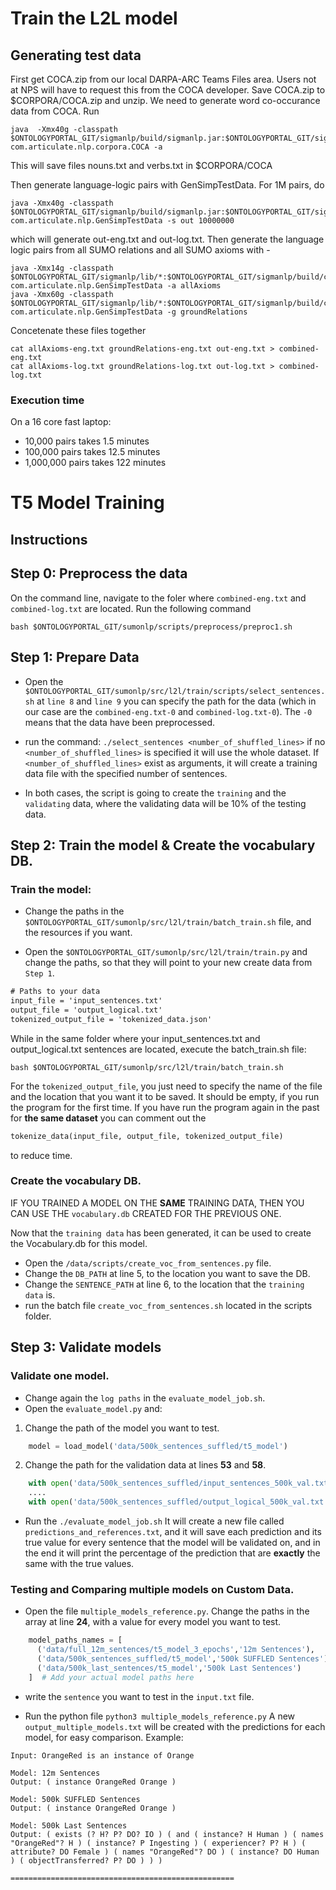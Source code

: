 # Train the L2L model
## Generating test data

First get COCA.zip from our local DARPA-ARC Teams Files area.  Users not at NPS will have to request this from the COCA
developer.  Save COCA.zip to $CORPORA/COCA.zip and unzip. We need to generate word co-occurance data from COCA. Run

```
java  -Xmx40g -classpath   $ONTOLOGYPORTAL_GIT/sigmanlp/build/sigmanlp.jar:$ONTOLOGYPORTAL_GIT/sigmanlp/build/lib/* com.articulate.nlp.corpora.COCA -a
```

This will save files nouns.txt and verbs.txt in $CORPORA/COCA

Then generate language-logic pairs with GenSimpTestData. For 1M pairs, do

```
java -Xmx40g -classpath $ONTOLOGYPORTAL_GIT/sigmanlp/build/sigmanlp.jar:$ONTOLOGYPORTAL_GIT/sigmanlp/build/lib/* com.articulate.nlp.GenSimpTestData -s out 10000000
```

which will generate out-eng.txt and out-log.txt. Then generate the language logic pairs from all SUMO relations and all SUMO axioms with -

```
java -Xmx14g -classpath $ONTOLOGYPORTAL_GIT/sigmanlp/lib/*:$ONTOLOGYPORTAL_GIT/sigmanlp/build/classes com.articulate.nlp.GenSimpTestData -a allAxioms
java -Xmx60g -classpath $ONTOLOGYPORTAL_GIT/sigmanlp/lib/*:$ONTOLOGYPORTAL_GIT/sigmanlp/build/classes com.articulate.nlp.GenSimpTestData -g groundRelations
```

Concetenate these files together

```
cat allAxioms-eng.txt groundRelations-eng.txt out-eng.txt > combined-eng.txt
cat allAxioms-log.txt groundRelations-log.txt out-log.txt > combined-log.txt
```

### Execution time

On a 16 core fast laptop:

* 10,000 pairs takes 1.5 minutes
* 100,000 pairs takes 12.5 minutes
* 1,000,000 pairs takes 122 minutes


# T5 Model Training

## Instructions

## Step 0: Preprocess the data
On the command line, navigate to the foler where `combined-eng.txt` and `combined-log.txt` are located. Run the following command

`bash $ONTOLOGYPORTAL_GIT/sumonlp/scripts/preprocess/preproc1.sh`

## Step 1: Prepare Data

- Open the `$ONTOLOGYPORTAL_GIT/sumonlp/src/l2l/train/scripts/select_sentences.sh`
at `line 8` and `line 9` you can specify the path for the data (which in our case are the `combined-eng.txt-0` and `combined-log.txt-0`).
The `-0` means that the data have been preprocessed.

- run the command: `./select_sentences <number_of_shuffled_lines>`
if no `<number_of_shuffled_lines>` is specified it will use the whole dataset.
If `<number_of_shuffled_lines>` exist as arguments, it will create a training data file with the specified number of sentences.

- In both cases, the script is going to create the `training` and the `validating` data, where the validating data will be 10% of the testing data.

## Step 2: Train the model & Create the vocabulary DB.

### Train the model:

- Change the paths in the `$ONTOLOGYPORTAL_GIT/sumonlp/src/l2l/train/batch_train.sh` file, and the resources if you want.

- Open the `$ONTOLOGYPORTAL_GIT/sumonlp/src/l2l/train/train.py` and change the paths, so that they will point to your new create data from `Step 1`.

``` txt
# Paths to your data
input_file = 'input_sentences.txt'
output_file = 'output_logical.txt'
tokenized_output_file = 'tokenized_data.json'
```
While in the same folder where your input_sentences.txt and output_logical.txt sentences are located, execute the batch_train.sh file:

```bash $ONTOLOGYPORTAL_GIT/sumonlp/src/l2l/train/batch_train.sh```


For the `tokenized_output_file`, you just need to specify the name of the file and the location that you want it to be saved. It should be empty, if you run the program for the first time.
If you have run the program again in the past for **the same dataset** you can comment out the
``` python
tokenize_data(input_file, output_file, tokenized_output_file)
```
to reduce time.

### Create the vocabulary DB.

IF YOU TRAINED A MODEL ON THE **SAME** TRAINING DATA, THEN YOU CAN USE THE `vocabulary.db` CREATED FOR THE PREVIOUS ONE.

Now that the `training data` has been generated, it can be used to create the Vocabulary.db for this model.

- Open the `/data/scripts/create_voc_from_sentences.py` file.
- Change the `DB_PATH` at line 5, to the location you want to save the DB.
- Change the `SENTENCE_PATH` at line 6, to the location that the `training data` is.
- run the batch file `create_voc_from_sentences.sh` located in the scripts folder.



## Step 3: Validate models

### Validate one model.

- Change again the `log paths` in the `evaluate_model_job.sh`.
- Open the `evaluate_model.py` and:
1. Change the path of the model you want to test.
``` python
    model = load_model('data/500k_sentences_suffled/t5_model')
```
2. Change the path for the validation data at lines **53** and **58**.

``` python
    with open('data/500k_sentences_suffled/input_sentences_500k_val.txt', 'r') as f:
    ....
    with open('data/500k_sentences_suffled/output_logical_500k_val.txt', 'r') as f:
```

- Run the `./evaluate_model_job.sh`
It will create a new file called `predictions_and_references.txt`, and it will save each prediction and its true value for every sentence that the model will be validated on, and in the end it will print the percentage of the prediction that are **exactly** the same with the true values.

### Testing and Comparing multiple models on Custom Data.

- Open the file `multiple_models_reference.py`.
Change the paths in the array at line **24**, with a value for every model you want to test.

``` python
    model_paths_names = [
      ('data/full_12m_sentences/t5_model_3_epochs','12m Sentences'),
      ('data/500k_sentences_suffled/t5_model','500k SUFFLED Sentences'),
      ('data/500k_last_sentences/t5_model','500k Last Sentences')
    ]  # Add your actual model paths here
```

- write the `sentence`  you want to test in the `input.txt` file.

- Run the python file
`python3 multiple_models_reference.py`
A new `output_multiple_models.txt` will be created with the predictions for each model, for easy comparison.
Example:

``` text
Input: OrangeRed is an instance of Orange

Model: 12m Sentences
Output: ( instance OrangeRed Orange )

Model: 500k SUFFLED Sentences
Output: ( instance OrangeRed Orange )

Model: 500k Last Sentences
Output: ( exists (? H? P? DO? IO ) ( and ( instance? H Human ) ( names "OrangeRed"? H ) ( instance? P Ingesting ) ( experiencer? P? H ) ( attribute? DO Female ) ( names "OrangeRed"? DO ) ( instance? DO Human ) ( objectTransferred? P? DO ) ) )

==================================================
```







